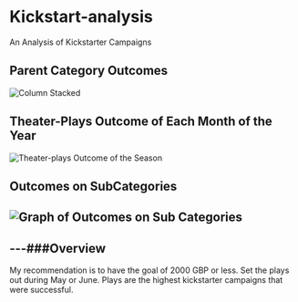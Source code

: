 # Kickstart-analysis
An Analysis of Kickstarter Campaigns
## Parent Category Outcomes
![Column Stacked](https://user-images.githubusercontent.com/101272613/158873773-fc345fed-dc92-455f-96ba-b06aa51ac9f1.png)
## Theater-Plays Outcome of Each Month of the Year
![Theater-plays Outcome of the Season](https://user-images.githubusercontent.com/101272613/158874388-bc7c05d4-44f8-4873-8f9c-6fb2755b3235.png)
## Outcomes on SubCategories
![Graph of Outcomes on Sub Categories](https://user-images.githubusercontent.com/101272613/158874683-dd0f08aa-f1af-4b5e-be29-72b3651d27a0.png)
---
---###Overview
---
My recommendation is to have the goal of 2000 GBP or less.  Set the plays out during May or June. Plays are the highest kickstarter campaigns that were successful. 
